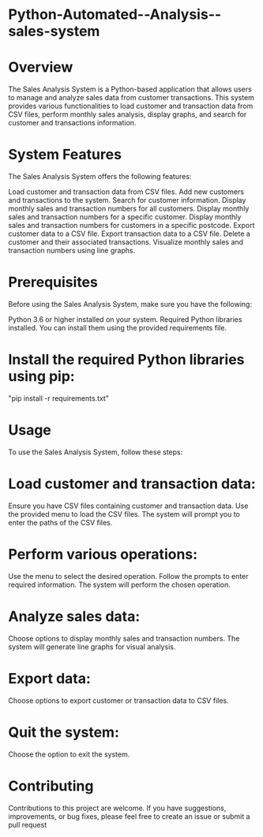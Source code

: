 # Python-Automated--Analysis--sales-system
# Overview
The Sales Analysis System is a Python-based application that allows users to manage and analyze sales data from customer transactions. 
This system provides various functionalities to load customer and transaction data from CSV files, perform monthly sales analysis, display graphs, and search for customer and transactions information.

# System Features
The Sales Analysis System offers the following features:

Load customer and transaction data from CSV files.
Add new customers and transactions to the system.
Search for customer information.
Display monthly sales and transaction numbers for all customers.
Display monthly sales and transaction numbers for a specific customer.
Display monthly sales and transaction numbers for customers in a specific postcode.
Export customer data to a CSV file.
Export transaction data to a CSV file.
Delete a customer and their associated transactions.
Visualize monthly sales and transaction numbers using line graphs.


# Prerequisites
Before using the Sales Analysis System, make sure you have the following:

Python 3.6 or higher installed on your system.
Required Python libraries installed. You can install them using the provided requirements file.
# Install the required Python libraries using pip:
"pip install -r requirements.txt"

# Usage
To use the Sales Analysis System, follow these steps:

# Load customer and transaction data:

Ensure you have CSV files containing customer and transaction data.
Use the provided menu to load the CSV files.
The system will prompt you to enter the paths of the CSV files.

# Perform various operations:

Use the menu to select the desired operation.
Follow the prompts to enter required information.
The system will perform the chosen operation.

# Analyze sales data:

Choose options to display monthly sales and transaction numbers.
The system will generate line graphs for visual analysis.

# Export data:

Choose options to export customer or transaction data to CSV files.

# Quit the system:

Choose the option to exit the system.
# Contributing
Contributions to this project are welcome. If you have suggestions, improvements, or bug fixes, please feel free to create an issue or submit a pull request
